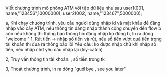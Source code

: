 Viết chương trình mô phỏng ATM với tập dữ liệu như sau
user1(001, name,"123456",10000000); user2(002, name,"123467",5000000);

a, Khi chạy chuơng trình, yêu cầu người dùng nhập id và mật khẩu để đăng nhập vào cây ATM,
nếu thông tin đăng nhập thành công chuyển đến flow b còn nếu không thì thông báo thông tin đăng nhập ko đúng
b, In ra dòng "welcome "
1, Rút tiền -> nhập số tiền và rút, nếu số tiền vượt quá tiền trong tài khoản thì đưa ra thông báo lỗi Yêu cầu: ko được
nhập chữ khi nhập số tiền, nếu nhập chữ yêu cầu nhập lại (try-catch)

2, Truy vấn thông tin tài khoản: , số tiền trong tk

3, Thoát chương trình, in ra dòng "gud bye , see you later"


